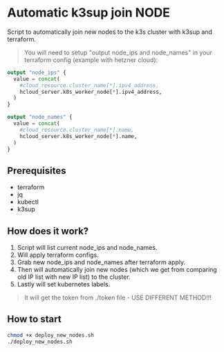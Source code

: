 # Automatic k3sup join NODE
Script to automatically join new nodes to the k3s cluster with k3sup and terraform.

> You will need to setup "output node_ips and node_names" in your terraform config (example with hetzner cloud):
```terraform
output "node_ips" {
  value = concat(
    #cloud_resource.cluster_name[*].ipv4_address,
    hcloud_server.k8s_worker_node[*].ipv4_address,
  )
}

output "node_names" {
  value = concat(
    #cloud_resource.cluster_name[*].name,
    hcloud_server.k8s_worker_node[*].name,
  )
}
```

## Prerequisites
- terraform
- jq
- kubectl
- k3sup

## How does it work?
1. Script will list current node_ips and node_names.
2. Will apply terraform configs.
3. Grab new node_ips and node_names after terraform apply.
4. Then will automatically join new nodes (which we get from comparing old IP list with new IP list) to the cluster.
5. Lastly will set kubernetes labels.

> It will get the token from ./token file - USE DIFFERENT METHOD!!!

## How to start

```bash
chmod +x deploy_new_nodes.sh
./deploy_new_nodes.sh
```
